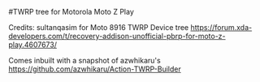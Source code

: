 #TWRP tree for Motorola Moto Z Play

Credits:
sultanqasim for Moto 8916 TWRP Device tree
https://forum.xda-developers.com/t/recovery-addison-unofficial-pbrp-for-moto-z-play.4607673/

Comes inbuilt with a snapshot of azwhikaru's https://github.com/azwhikaru/Action-TWRP-Builder
